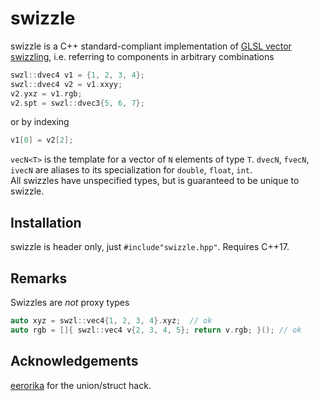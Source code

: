 # swizzle
swizzle is a C++ standard-compliant implementation of [GLSL vector swizzling][2], i.e. referring to components in arbitrary combinations

```c++
swzl::dvec4 v1 = {1, 2, 3, 4};
swzl::dvec4 v2 = v1.xxyy;
v2.yxz = v1.rgb;
v2.spt = swzl::dvec3{5, 6, 7};
```

or by indexing

```c++
v1[0] = v2[2];
```

`vecN<T>` is the template for a vector of `N` elements of type `T`. `dvecN`, `fvecN`, `ivecN` are aliases to its specialization for `double`, `float`, `int`.  
All swizzles have unspecified types, but is guaranteed to be unique to swizzle.

## Installation
swizzle is header only, just `#include"swizzle.hpp"`. Requires C++17.

## Remarks
Swizzles are _not_ proxy types
```c++
auto xyz = swzl::vec4{1, 2, 3, 4}.xyz;  // ok
auto rgb = []{ swzl::vec4 v{2, 3, 4, 5}; return v.rgb; }(); // ok
```

## Acknowledgements
[eerorika][1] for the union/struct hack.

[1]: https://stackoverflow.com/a/65027725/4832499
[2]: http://learnwebgl.brown37.net/12_shader_language/glsl_data_types.html#vector-components
